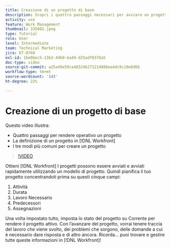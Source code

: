 ```yaml
---
title: Creazione di un progetto di base
description: Scopri i quattro passaggi necessari per avviare un progetto, come definire un progetto e i tre modi più comuni per creare un progetto.
activity: use
feature: Work Management
thumbnail: 335082.jpeg
type: Tutorial
role: User
level: Intermediate
team: Technical Marketing
jira: KT-8768
exl-id: 1be0bec5-13b3-44b0-ba49-d25adf0378a5
doc-type: video
source-git-commit: a25a49e59ca483246271214886ea4dc9c10e8d66
workflow-type: tm+mt
source-wordcount: '143'
ht-degree: 22%

---
```


# Creazione di un progetto di base

Questo video illustra:

* Quattro passaggi per rendere operativo un progetto
* La definizione di un progetto in [!DNL Workfront]
* I tre modi più comuni per creare un progetto

>[!VIDEO](https://video.tv.adobe.com/v/335082/?quality=12&learn=on)

Ottieni [!DNL  Workfront] I progetti possono essere avviati e avviati rapidamente utilizzando un modello di progetto. Quindi pianifica il tuo progetto concentrandoti prima su questi cinque campi:

1. Attività
1. Durata
1. Lavoro Necessario
1. Predecessori
1. Assegnazioni

Una volta impostato tutto, imposta lo stato del progetto su Corrente per rendere il progetto attivo. Con l’avanzare del progetto, vorrai tenere traccia del lavoro che viene svolto, dei problemi che sorgono, delle domande a cui è necessario dare risposta e di altro ancora. Ricorda... puoi trovare e gestire tutte queste informazioni in [!DNL Workfront]!
